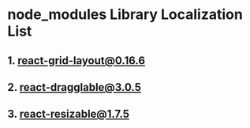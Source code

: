 # node_modules Library Localization List

## 1. react-grid-layout@0.16.6
  

## 2. react-dragglable@3.0.5


## 3. react-resizable@1.7.5
